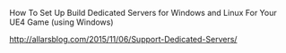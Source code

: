 How To Set Up Build Dedicated Servers for Windows and Linux For Your UE4 Game (using Windows)

<http://allarsblog.com/2015/11/06/Support-Dedicated-Servers/>
